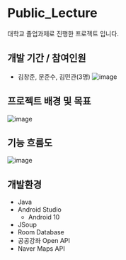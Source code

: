 # Public_Lecture

대학교 졸업과제로 진행한 프로젝트 입니다.

## 개발 기간 / 참여인원
- 김창준, 문준수, 김민관(3명)
![image](https://user-images.githubusercontent.com/97291618/215423650-0dc25d47-d780-4546-b23f-4341f0b902b4.png)


## 프로젝트 배경 및 목표
![image](https://user-images.githubusercontent.com/97291618/215420202-9de97d4d-55fb-45c0-ba8d-7688241b1067.png)


## 기능 흐름도
![image](https://user-images.githubusercontent.com/97291618/215420353-9942fe35-7acb-467d-a048-152eb716e993.png)

## 개발환경
- Java
- Android Studio
  - Android 10
- JSoup
- Room Database
- 공공강좌 Open API
- Naver Maps API
